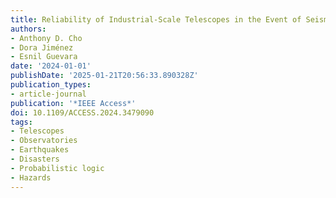 ```yaml
---
title: Reliability of Industrial-Scale Telescopes in the Event of Seismic Failures
authors:
- Anthony D. Cho
- Dora Jiménez
- Esnil Guevara
date: '2024-01-01'
publishDate: '2025-01-21T20:56:33.890328Z'
publication_types:
- article-journal
publication: '*IEEE Access*'
doi: 10.1109/ACCESS.2024.3479090
tags:
- Telescopes
- Observatories
- Earthquakes
- Disasters
- Probabilistic logic
- Hazards
---
```

